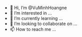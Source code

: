 - 👋 Hi, I’m @VuMinhHoangne
- 👀 I’m interested in ...
- 🌱 I’m currently learning ...
- 💞️ I’m looking to collaborate on ...
- 📫 How to reach me ...

<!---
VuMinhHoangne/VuMinhHoangne is a ✨ special ✨ repository because its `README.md` (this file) appears on your GitHub profile.
You can click the Preview link to take a look at your changes.
--->
